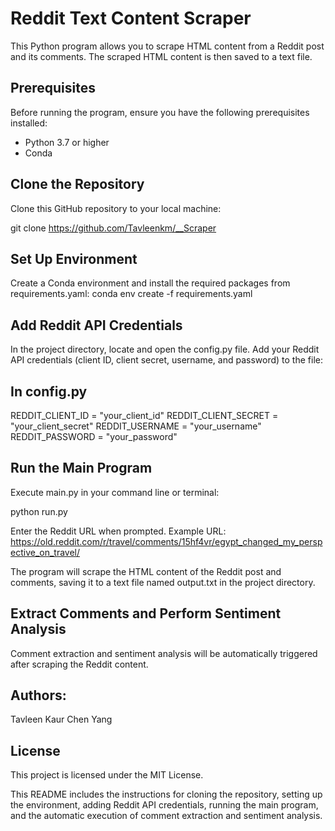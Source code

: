 # Reddit Text Content Scraper

This Python program allows you to scrape HTML content from a Reddit post and its comments. The scraped HTML content is then saved to a text file.

## Prerequisites

Before running the program, ensure you have the following prerequisites installed:

- Python 3.7 or higher
- Conda 

## Clone the Repository

Clone this GitHub repository to your local machine:

git clone https://github.com/Tavleenkm/__Scraper

## Set Up Environment
Create a Conda environment and install the required packages from requirements.yaml:
conda env create -f requirements.yaml

## Add Reddit API Credentials
In the project directory, locate and open the config.py file. Add your Reddit API credentials (client ID, client secret, username, and password) to the file:

## In config.py
REDDIT_CLIENT_ID = "your_client_id"
REDDIT_CLIENT_SECRET = "your_client_secret"
REDDIT_USERNAME = "your_username"
REDDIT_PASSWORD = "your_password"

## Run the Main Program
Execute main.py in your command line or terminal:

python run.py

Enter the Reddit URL when prompted. Example URL: https://old.reddit.com/r/travel/comments/15hf4vr/egypt_changed_my_perspective_on_travel/

The program will scrape the HTML content of the Reddit post and comments, saving it to a text file named output.txt in the project directory.


## Extract Comments and Perform Sentiment Analysis
Comment extraction and sentiment analysis will be automatically triggered after scraping the Reddit content.

## Authors:

Tavleen Kaur
Chen Yang

## License

This project is licensed under the MIT License.


This README includes the instructions for cloning the repository, setting up the environment, adding Reddit API credentials, running the main program, and the automatic execution of comment extraction and sentiment analysis. 
